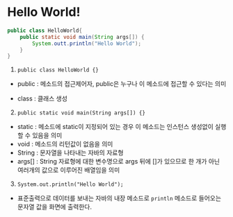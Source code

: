 # Hello World!

```java
public class HelloWorld{
    public static void main(String args[]) {
        System.outt.println("Hello World");
    }
}
```



1. `public class HelloWorld {}`

- public : 메소드의 접근제어자, public은 누구나 이 메소드에 접근할 수 있다는 의미

- class : 클래스 생성



2. `public static void main(String args[]) {}`

- static : 메소드에 static이 지정되어 있는 경우 이 메소드는 인스턴스 생성없이 실행 할 수 있음을 의미
- void : 메소드의 리턴값이 없음을 의미
- String : 문자열을 나타내는 자바의 자료형
- args[] : String 자료형에 대한 변수명으로 args 뒤에 []가 있으므로 한 개가 아닌 여러개의 값으로 이루어진 배열임을 의미



3. `System.out.println("Hello World");`

- 표준출력으로 데이터를 보내는 자바의 내장 메소드로 `println` 메소드로 들어오는 문자열 값을 화면에 출력한다.